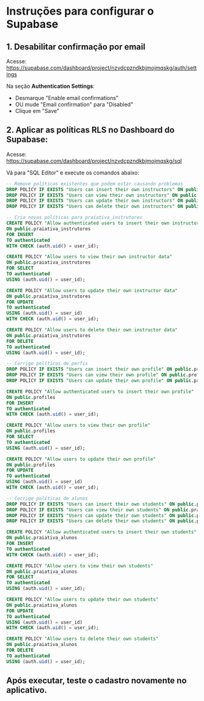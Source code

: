 # Instruções para configurar o Supabase

## 1. Desabilitar confirmação por email

Acesse: https://supabase.com/dashboard/project/nzvdcpzndkbjmojmqskg/auth/settings

Na seção **Authentication Settings**:
- Desmarque "Enable email confirmations" 
- OU mude "Email confirmation" para "Disabled"
- Clique em "Save"

## 2. Aplicar as políticas RLS no Dashboard do Supabase:

Acesse: https://supabase.com/dashboard/project/nzvdcpzndkbjmojmqskg/sql

Vá para "SQL Editor" e execute os comandos abaixo:

```sql
-- Remove políticas existentes que podem estar causando problemas
DROP POLICY IF EXISTS "Users can insert their own instructors" ON public.praiativa_instrutores;
DROP POLICY IF EXISTS "Users can view their own instructors" ON public.praiativa_instrutores;
DROP POLICY IF EXISTS "Users can update their own instructors" ON public.praiativa_instrutores;
DROP POLICY IF EXISTS "Users can delete their own instructors" ON public.praiativa_instrutores;

-- Cria novas políticas para praiativa_instrutores
CREATE POLICY "Allow authenticated users to insert their own instructor data" 
ON public.praiativa_instrutores 
FOR INSERT 
TO authenticated
WITH CHECK (auth.uid() = user_id);

CREATE POLICY "Allow users to view their own instructor data" 
ON public.praiativa_instrutores 
FOR SELECT 
TO authenticated
USING (auth.uid() = user_id);

CREATE POLICY "Allow users to update their own instructor data" 
ON public.praiativa_instrutores 
FOR UPDATE 
TO authenticated
USING (auth.uid() = user_id)
WITH CHECK (auth.uid() = user_id);

CREATE POLICY "Allow users to delete their own instructor data" 
ON public.praiativa_instrutores 
FOR DELETE 
TO authenticated
USING (auth.uid() = user_id);

-- Corrige políticas de perfis
DROP POLICY IF EXISTS "Users can insert their own profile" ON public.profiles;
DROP POLICY IF EXISTS "Users can view their own profile" ON public.profiles;
DROP POLICY IF EXISTS "Users can update their own profile" ON public.profiles;

CREATE POLICY "Allow authenticated users to insert their own profile" 
ON public.profiles 
FOR INSERT 
TO authenticated
WITH CHECK (auth.uid() = user_id);

CREATE POLICY "Allow users to view their own profile" 
ON public.profiles 
FOR SELECT 
TO authenticated
USING (auth.uid() = user_id);

CREATE POLICY "Allow users to update their own profile" 
ON public.profiles 
FOR UPDATE 
TO authenticated
USING (auth.uid() = user_id)
WITH CHECK (auth.uid() = user_id);

-- Corrige políticas de alunos
DROP POLICY IF EXISTS "Users can insert their own students" ON public.praiativa_alunos;
DROP POLICY IF EXISTS "Users can view their own students" ON public.praiativa_alunos;
DROP POLICY IF EXISTS "Users can update their own students" ON public.praiativa_alunos;
DROP POLICY IF EXISTS "Users can delete their own students" ON public.praiativa_alunos;

CREATE POLICY "Allow authenticated users to insert their own students" 
ON public.praiativa_alunos 
FOR INSERT 
TO authenticated
WITH CHECK (auth.uid() = user_id);

CREATE POLICY "Allow users to view their own students" 
ON public.praiativa_alunos 
FOR SELECT 
TO authenticated
USING (auth.uid() = user_id);

CREATE POLICY "Allow users to update their own students" 
ON public.praiativa_alunos 
FOR UPDATE 
TO authenticated
USING (auth.uid() = user_id)
WITH CHECK (auth.uid() = user_id);

CREATE POLICY "Allow users to delete their own students" 
ON public.praiativa_alunos 
FOR DELETE 
TO authenticated
USING (auth.uid() = user_id);
```

## Após executar, teste o cadastro novamente no aplicativo.
